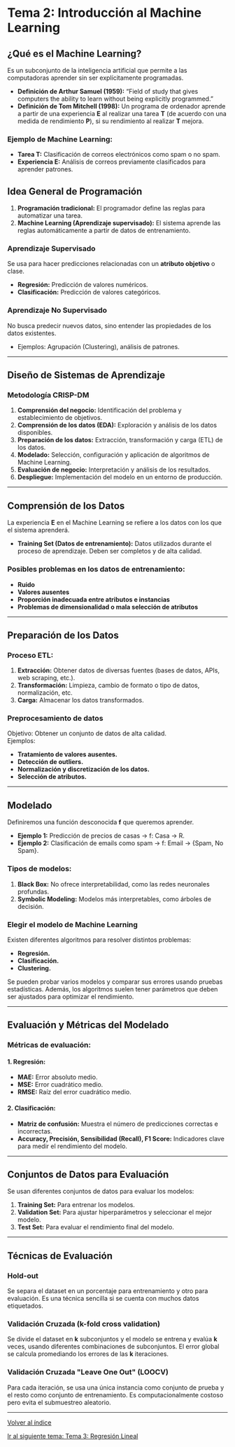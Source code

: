 # Tema 2: Introducción al Machine Learning

## ¿Qué es el Machine Learning?
Es un subconjunto de la inteligencia artificial que permite a las computadoras aprender sin ser explícitamente programadas.  
- **Definición de Arthur Samuel (1959):** “Field of study that gives computers the ability to learn without being explicitly programmed.”  
- **Definición de Tom Mitchell (1998):** Un programa de ordenador aprende a partir de una experiencia **E** al realizar una tarea **T** (de acuerdo con una medida de rendimiento **P**), si su rendimiento al realizar **T** mejora.

### Ejemplo de Machine Learning:
- **Tarea T:** Clasificación de correos electrónicos como spam o no spam.
- **Experiencia E:** Análisis de correos previamente clasificados para aprender patrones.

## Idea General de Programación
1. **Programación tradicional:** El programador define las reglas para automatizar una tarea.
2. **Machine Learning (Aprendizaje supervisado):** El sistema aprende las reglas automáticamente a partir de datos de entrenamiento.

### Aprendizaje Supervisado
Se usa para hacer predicciones relacionadas con un **atributo objetivo** o clase.
- **Regresión:** Predicción de valores numéricos.
- **Clasificación:** Predicción de valores categóricos.

### Aprendizaje No Supervisado
No busca predecir nuevos datos, sino entender las propiedades de los datos existentes.
- Ejemplos: Agrupación (Clustering), análisis de patrones.

---

## Diseño de Sistemas de Aprendizaje

### Metodología CRISP-DM
1. **Comprensión del negocio:** Identificación del problema y establecimiento de objetivos.
2. **Comprensión de los datos (EDA):** Exploración y análisis de los datos disponibles.
3. **Preparación de los datos:** Extracción, transformación y carga (ETL) de los datos.
4. **Modelado:** Selección, configuración y aplicación de algoritmos de Machine Learning.
5. **Evaluación de negocio:** Interpretación y análisis de los resultados.
6. **Despliegue:** Implementación del modelo en un entorno de producción.

---

## Comprensión de los Datos

La experiencia **E** en el Machine Learning se refiere a los datos con los que el sistema aprenderá.
- **Training Set (Datos de entrenamiento):** Datos utilizados durante el proceso de aprendizaje. Deben ser completos y de alta calidad.

### Posibles problemas en los datos de entrenamiento:
- **Ruido**
- **Valores ausentes**
- **Proporción inadecuada entre atributos e instancias**
- **Problemas de dimensionalidad o mala selección de atributos**

---

## Preparación de los Datos

### Proceso ETL:
1. **Extracción:** Obtener datos de diversas fuentes (bases de datos, APIs, web scraping, etc.).
2. **Transformación:** Limpieza, cambio de formato o tipo de datos, normalización, etc.
3. **Carga:** Almacenar los datos transformados.

### Preprocesamiento de datos
Objetivo: Obtener un conjunto de datos de alta calidad.  
Ejemplos:
- **Tratamiento de valores ausentes.**
- **Detección de outliers.**
- **Normalización y discretización de los datos.**
- **Selección de atributos.**

---

## Modelado

Definiremos una función desconocida **f** que queremos aprender.
- **Ejemplo 1:** Predicción de precios de casas → f: Casa → R.
- **Ejemplo 2:** Clasificación de emails como spam → f: Email → {Spam, No Spam}.

### Tipos de modelos:
1. **Black Box:** No ofrece interpretabilidad, como las redes neuronales profundas.
2. **Symbolic Modeling:** Modelos más interpretables, como árboles de decisión.

### Elegir el modelo de Machine Learning
Existen diferentes algoritmos para resolver distintos problemas:
- **Regresión.**
- **Clasificación.**
- **Clustering.**

Se pueden probar varios modelos y comparar sus errores usando pruebas estadísticas. Además, los algoritmos suelen tener parámetros que deben ser ajustados para optimizar el rendimiento.

---

## Evaluación y Métricas del Modelado

### Métricas de evaluación:

#### 1. **Regresión:**
- **MAE:** Error absoluto medio.
- **MSE:** Error cuadrático medio.
- **RMSE:** Raíz del error cuadrático medio.

#### 2. **Clasificación:**
- **Matriz de confusión:** Muestra el número de predicciones correctas e incorrectas.
- **Accuracy, Precisión, Sensibilidad (Recall), F1 Score:** Indicadores clave para medir el rendimiento del modelo.

---

## Conjuntos de Datos para Evaluación

Se usan diferentes conjuntos de datos para evaluar los modelos:
1. **Training Set:** Para entrenar los modelos.
2. **Validation Set:** Para ajustar hiperparámetros y seleccionar el mejor modelo.
3. **Test Set:** Para evaluar el rendimiento final del modelo.

---

## Técnicas de Evaluación

### Hold-out
Se separa el dataset en un porcentaje para entrenamiento y otro para evaluación. Es una técnica sencilla si se cuenta con muchos datos etiquetados.

### Validación Cruzada (k-fold cross validation)
Se divide el dataset en **k** subconjuntos y el modelo se entrena y evalúa **k** veces, usando diferentes combinaciones de subconjuntos. El error global se calcula promediando los errores de las **k** iteraciones.

### Validación Cruzada "Leave One Out" (LOOCV)
Para cada iteración, se usa una única instancia como conjunto de prueba y el resto como conjunto de entrenamiento. Es computacionalmente costoso pero evita el submuestreo aleatorio.

---


[Volver al índice](../../README.md)

[Ir al siguiente tema: Tema 3: Regresión Lineal](../Tema3/Tema3.md)
